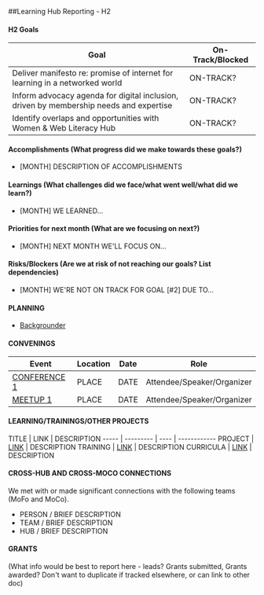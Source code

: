 ##Learning Hub Reporting - H2

#### H2 Goals

Goal | On-Track/Blocked 
----- | -------- | 
Deliver manifesto re: promise of internet for learning in a networked world | ON-TRACK?
Inform advocacy agenda for digital inclusion, driven by membership needs and expertise | ON-TRACK?
Identify overlaps and opportunities with Women & Web Literacy Hub | ON-TRACK?

#### Accomplishments (What progress did we make towards these goals?)
* [MONTH] DESCRIPTION OF ACCOMPLISHMENTS

#### Learnings (What challenges did we face/what went well/what did we learn?)
* [MONTH] WE LEARNED...

#### Priorities for next month (What are we focusing on next?)
* [MONTH] NEXT MONTH WE'LL FOCUS ON...

#### Risks/Blockers (Are we at risk of not reaching our goals? List dependencies)
* [MONTH] WE'RE NOT ON TRACK FOR GOAL [#2] DUE TO... 

#### PLANNING
* [Backgrounder](https://docs.google.com/document/d/1MBmmYdNFDKoxq4TS19KvsSenmiQjUaAT3l0GvBYy3RA/edit?ts=5707c88a#heading=h.36nsavt1kwwf)

#### CONVENINGS

Event | Location | Date | Role
----- | -------- | ---- | -----
[CONFERENCE 1]() | PLACE  | DATE | Attendee/Speaker/Organizer
[MEETUP 1]() | PLACE | DATE | Attendee/Speaker/Organizer

#### LEARNING/TRAININGS/OTHER PROJECTS

TITLE | LINK | DESCRIPTION
----- | --------- | ---- | ------------
PROJECT | [LINK](link) | DESCRIPTION
TRAINING | [LINK](link) | DESCRIPTION
CURRICULA | [LINK](link) | DESCRIPTION

#### CROSS-HUB AND CROSS-MOCO CONNECTIONS
We met with or made significant connections with the following teams (MoFo and MoCo).

* PERSON / BRIEF DESCRIPTION
* TEAM / BRIEF DESCRIPTION
* HUB / BRIEF DESCRIPTION

#### GRANTS
(What info would be best to report here - leads? Grants submitted, Grants awarded? Don't want to duplicate if tracked elsewhere, or can link to other doc)
